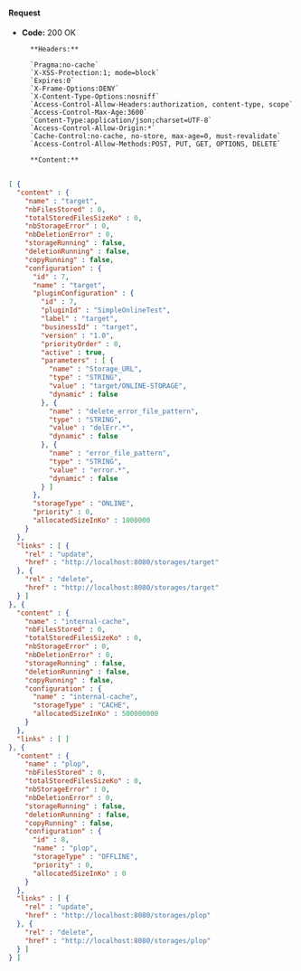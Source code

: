#### Request

* **Code:** 200 OK

        **Headers:**

        `Pragma:no-cache`
        `X-XSS-Protection:1; mode=block`
        `Expires:0`
        `X-Frame-Options:DENY`
        `X-Content-Type-Options:nosniff`
        `Access-Control-Allow-Headers:authorization, content-type, scope`
        `Access-Control-Max-Age:3600`
        `Content-Type:application/json;charset=UTF-8`
        `Access-Control-Allow-Origin:*`
        `Cache-Control:no-cache, no-store, max-age=0, must-revalidate`
        `Access-Control-Allow-Methods:POST, PUT, GET, OPTIONS, DELETE`

        **Content:**

```json
    
[ {
  "content" : {
    "name" : "target",
    "nbFilesStored" : 0,
    "totalStoredFilesSizeKo" : 0,
    "nbStorageError" : 0,
    "nbDeletionError" : 0,
    "storageRunning" : false,
    "deletionRunning" : false,
    "copyRunning" : false,
    "configuration" : {
      "id" : 7,
      "name" : "target",
      "pluginConfiguration" : {
        "id" : 7,
        "pluginId" : "SimpleOnlineTest",
        "label" : "target",
        "businessId" : "target",
        "version" : "1.0",
        "priorityOrder" : 0,
        "active" : true,
        "parameters" : [ {
          "name" : "Storage_URL",
          "type" : "STRING",
          "value" : "target/ONLINE-STORAGE",
          "dynamic" : false
        }, {
          "name" : "delete_error_file_pattern",
          "type" : "STRING",
          "value" : "delErr.*",
          "dynamic" : false
        }, {
          "name" : "error_file_pattern",
          "type" : "STRING",
          "value" : "error.*",
          "dynamic" : false
        } ]
      },
      "storageType" : "ONLINE",
      "priority" : 0,
      "allocatedSizeInKo" : 1000000
    }
  },
  "links" : [ {
    "rel" : "update",
    "href" : "http://localhost:8080/storages/target"
  }, {
    "rel" : "delete",
    "href" : "http://localhost:8080/storages/target"
  } ]
}, {
  "content" : {
    "name" : "internal-cache",
    "nbFilesStored" : 0,
    "totalStoredFilesSizeKo" : 0,
    "nbStorageError" : 0,
    "nbDeletionError" : 0,
    "storageRunning" : false,
    "deletionRunning" : false,
    "copyRunning" : false,
    "configuration" : {
      "name" : "internal-cache",
      "storageType" : "CACHE",
      "allocatedSizeInKo" : 500000000
    }
  },
  "links" : [ ]
}, {
  "content" : {
    "name" : "plop",
    "nbFilesStored" : 0,
    "totalStoredFilesSizeKo" : 0,
    "nbStorageError" : 0,
    "nbDeletionError" : 0,
    "storageRunning" : false,
    "deletionRunning" : false,
    "copyRunning" : false,
    "configuration" : {
      "id" : 8,
      "name" : "plop",
      "storageType" : "OFFLINE",
      "priority" : 0,
      "allocatedSizeInKo" : 0
    }
  },
  "links" : [ {
    "rel" : "update",
    "href" : "http://localhost:8080/storages/plop"
  }, {
    "rel" : "delete",
    "href" : "http://localhost:8080/storages/plop"
  } ]
} ]
```

